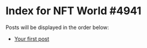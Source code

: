 # Index for NFT World #4941
Posts will be displayed in the order below:

- [Your first post](./001-first.md)

